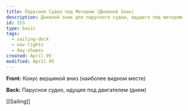 ```yaml
---
title: Парусное Судно под Мотором (Дневной Знак)
description: Дневной знак для парусного судна, идущего под мотором
id: 153
type: basic
tags:
  - sailing-deck
  - nav-lights
  - day-shapes
created: April 05
modified: April 05
---
```

**Front:**
Конус вершиной вниз (наиболее видном месте)

**Back:**
Парусное судно, идущее под двигателем (днем)

[[Sailing]] 